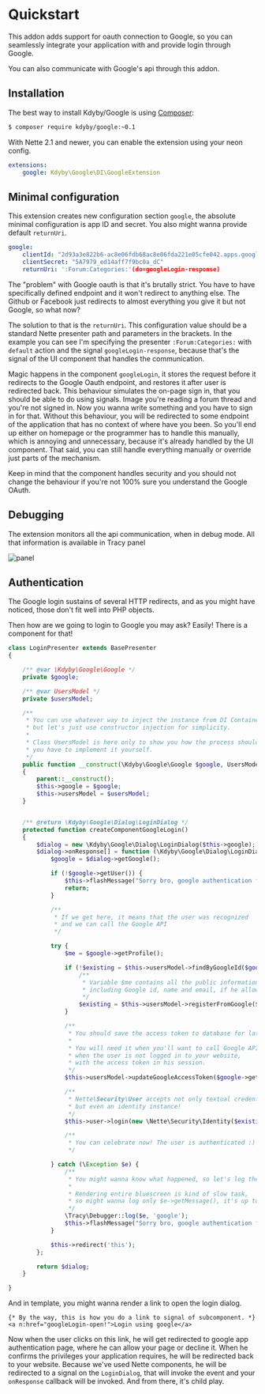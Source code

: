 Quickstart
==========

This addon adds support for oauth connection to Google,
so you can seamlessly integrate your application with and provide login through Google.

You can also communicate with Google's api through this addon.



Installation
-----------

The best way to install Kdyby/Google is using  [Composer](http://getcomposer.org/):

```sh
$ composer require kdyby/google:~0.1
```

With Nette 2.1 and newer, you can enable the extension using your neon config.

```yml
extensions:
	google: Kdyby\Google\DI\GoogleExtension
```



Minimal configuration
---------------------

This extension creates new configuration section `google`, the absolute minimal configuration is app ID and secret.
You also might wanna provide default `returnUri`.

```yml
google:
	clientId: "2d93a3e822b6-ac8e06fdb68ac8e06fda221e05cfe042.apps.googleusercontent.com"
	clientSecret: "5A7979_ed14aff7f9bc0a_dC"
	returnUri: ':Forum:Categories:'(do=googleLogin-response)
```

The "problem" with Google oauth is that it's brutally strict. You have to have specifically defined endpoint and it won't redirect to anything else.
The Github or Facebook just redirects to almost everything you give it but not Google, so what now?

The solution to that is the `returnUri`. This configuration value should be a standard Nette presenter path and parameters in the brackets.
In the example you can see I'm specifying the presenter `:Forum:Categories:` with `default` action and the signal `googleLogin-response`,
because that's the signal of the UI component that handles the communication.

Magic happens in the component `googleLogin`, it stores the request before it redirects to the Google Oauth endpoint, and restores it after user is redirected back.
This behaviour simulates the on-page sign in, that you should be able to do using signals. Image you're reading a forum thread and you're not signed in.
Now you wanna write something and you have to sign in for that. Without this behaviour, you will be redirected to some endpoint of the application that has no context of where have you been.
So you'll end up either on homepage or the programmer has to handle this manually, which is annoying and unnecessary, because it's already handled by the UI component.
That said, you can still handle everything manually or override just parts of the mechanism.

Keep in mind that the component handles security and you should not change the behaviour if you're not 100% sure you understand the Google OAuth.



Debugging
---------

The extension monitors all the api communication, when in debug mode. All that information is available in Tracy panel

![panel](https://raw.githubusercontent.com/Kdyby/Google/ec32e3a3e0ccaf518061ddb5bb84ef54366d35cd/docs/en/panel-screenshot.png)



Authentication
--------------

The Google login sustains of several HTTP redirects,
and as you might have noticed, those don't fit well into PHP objects.

Then how are we going to login to Google you may ask? Easily! There is a component for that!

```php
class LoginPresenter extends BasePresenter
{

	/** @var \Kdyby\Google\Google */
	private $google;

	/** @var UsersModel */
	private $usersModel;

	/**
	 * You can use whatever way to inject the instance from DI Container,
	 * but let's just use constructor injection for simplicity.
	 *
	 * Class UsersModel is here only to show you how the process should work,
	 * you have to implement it yourself.
	 */
	public function __construct(\Kdyby\Google\Google $google, UsersModel $usersModel)
	{
		parent::__construct();
		$this->google = $google;
		$this->usersModel = $usersModel;
	}


	/** @return \Kdyby\Google\Dialog\LoginDialog */
	protected function createComponentGoogleLogin()
	{
		$dialog = new \Kdyby\Google\Dialog\LoginDialog($this->google);
		$dialog->onResponse[] = function (\Kdyby\Google\Dialog\LoginDialog $dialog) {
			$google = $dialog->getGoogle();

			if (!$google->getUser()) {
				$this->flashMessage("Sorry bro, google authentication failed.");
				return;
			}

			/**
			 * If we get here, it means that the user was recognized
			 * and we can call the Google API
			 */

			try {
				$me = $google->getProfile();

				if (!$existing = $this->usersModel->findByGoogleId($google->getUser())) {
					/**
					 * Variable $me contains all the public information about the user
					 * including Google id, name and email, if he allowed you to see it.
					 */
					$existing = $this->usersModel->registerFromGoogle($google->getUser(), $me);
				}

				/**
				 * You should save the access token to database for later usage.
				 *
				 * You will need it when you'll want to call Google API,
				 * when the user is not logged in to your website,
				 * with the access token in his session.
				 */
				$this->usersModel->updateGoogleAccessToken($google->getUser(), $google->getAccessToken());

				/**
				 * Nette\Security\User accepts not only textual credentials,
				 * but even an identity instance!
				 */
				$this->user->login(new \Nette\Security\Identity($existing->id, $existing->roles, $existing));

				/**
				 * You can celebrate now! The user is authenticated :)
				 */

			} catch (\Exception $e) {
				/**
				 * You might wanna know what happened, so let's log the exception.
				 *
				 * Rendering entire bluescreen is kind of slow task,
				 * so might wanna log only $e->getMessage(), it's up to you
				 */
				\Tracy\Debugger::log($e, 'google');
				$this->flashMessage("Sorry bro, google authentication failed hard.");
			}

			$this->redirect('this');
		};

		return $dialog;
	}

}
```

And in template, you might wanna render a link to open the login dialog.

```smarty
{* By the way, this is how you do a link to signal of subcomponent. *}
<a n:href="googleLogin-open!">Login using google</a>
```

Now when the user clicks on this link, he will get redirected to google app authentication page,
where he can allow your page or decline it. When he confirms the privileges your application requires,
he will be redirected back to your website. Because we've used Nette components,
he will be redirected to a signal on the `LoginDialog`, that will invoke the event
and your `onResponse` callback will be invoked. And from there, it's child play.
